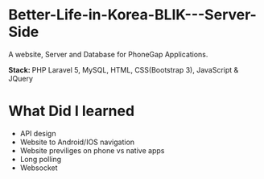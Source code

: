 # Better-Life-in-Korea-BLIK---Server-Side
<p>A website, Server and Database for PhoneGap Applications.</p>
<p>
    <strong>Stack: </strong>
    <span>PHP Laravel 5, MySQL, HTML, CSS(Bootstrap 3), JavaScript & JQuery</span>
</p>
<h1>What Did I learned</h1>  
<ul>
    <li>API design</li>
    <li>Website to Android/IOS navigation</li>
    <li>Website previliges on phone vs native apps</li>
    <li>Long polling</li>
    <li>Websocket</li>
</ul>
